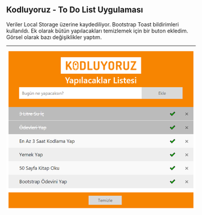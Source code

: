 ##                                                   Kodluyoruz - To Do List Uygulaması

Veriler Local Storage üzerine kaydediliyor. Bootstrap Toast bildirimleri kullanıldı. Ek olarak bütün yapılacakları temizlemek için bir buton ekledim. Görsel olarak bazı değişiklikler yaptım. 

---

![proje_görseli](img/todolist.PNG)



